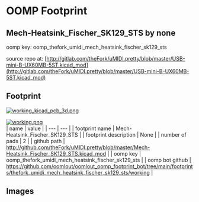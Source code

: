 # OOMP Footprint  
## Mech-Heatsink_Fischer_SK129_STS  by none  
  
oomp key: oomp_thefork_umidi_mech_heatsink_fischer_sk129_sts  
  
source repo at: [http://gitlab.com/theFork/uMIDI.pretty/blob/master/USB-mini-B-UX60MB-5ST.kicad_mod](http://gitlab.com/theFork/uMIDI.pretty/blob/master/USB-mini-B-UX60MB-5ST.kicad_mod)  
## Footprint  
  
[![working_kicad_pcb_3d.png](working_kicad_pcb_3d_600.png)](working_kicad_pcb_3d.png)  
  
[![working.png](working_600.png)](working.png)  
| name | value | 
| --- | --- | 
| footprint name | Mech-Heatsink_Fischer_SK129_STS | 
| footprint description | None | 
| number of pads | 2 | 
| github path | http://github.com/theFork/uMIDI.pretty/blob/master/Mech-Heatsink_Fischer_SK129_STS.kicad_mod | 
| oomp key | oomp_thefork_umidi_mech_heatsink_fischer_sk129_sts | 
| oomp bot github | https://github.com/oomlout/oomlout_oomp_footprint_bot/tree/main/footprints/thefork_umidi_mech_heatsink_fischer_sk129_sts/working | 
## Images  
